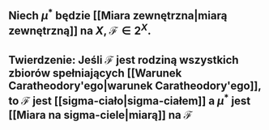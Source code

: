 ## Niech $\mu^*$ będzie [[Miara zewnętrzna|miarą zewnętrzną]] na $X$, $\mathcal{F}\in2^X$. 
## **Twierdzenie**: Jeśli $\mathcal{F}$ jest rodziną wszystkich zbiorów spełniających [[Warunek Caratheodory'ego|warunek Caratheodory'ego]], to $\mathcal{F}$ jest [[sigma-ciało|sigma-ciałem]] a $\mu^*$ jest [[Miara na sigma-ciele|miarą]] na $\mathcal{F}$
